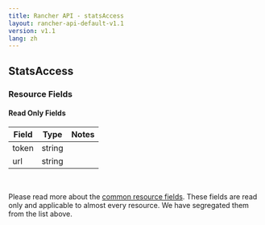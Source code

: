 ```yaml
---
title: Rancher API - statsAccess
layout: rancher-api-default-v1.1
version: v1.1
lang: zh
---
```


## StatsAccess



### Resource Fields


#### Read Only Fields

Field | Type   | Notes
---|---|---
token | string  | 
url | string  | 


<br>

Please read more about the [common resource fields]({{site.baseurl}}/rancher/{{page.version}}/{{page.lang}}/api/common/). These fields are read only and applicable to almost every resource. We have segregated them from the list above.




